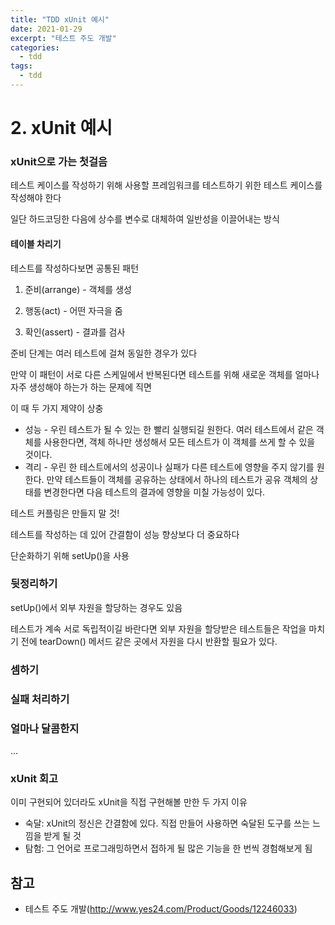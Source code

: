 ```yaml
---
title: "TDD xUnit 예시"
date: 2021-01-29
excerpt: "테스트 주도 개발"
categories:
  - tdd
tags:
  - tdd
---
```


# 2. xUnit 예시

### xUnit으로 가는 첫걸음

테스트 케이스를 작성하기 위해 사용할 프레임워크를 테스트하기 위한 테스트 케이스를 작성해야 한다



일단 하드코딩한 다음에 상수를 변수로 대체하여 일반성을 이끌어내는 방식

#### 테이블 차리기

테스트를 작성하다보면 공통된 패턴

1. 준비(arrange) - 객체를 생성

2. 행동(act) - 어떤 자극을 줌
3. 확인(assert) - 결과를 검사

준비 단계는 여러 테스트에 걸쳐 동일한 경우가 있다

만약 이 패턴이 서로 다른 스케일에서 반복된다면 테스트를 위해 새로운 객체를 얼마나 자주 생성해야 하는가 하는 문제에 직면

이 때 두 가지 제약이 상충

- 성능 - 우린 테스트가 될 수 있는 한 빨리 실행되길 원한다. 여러 테스트에서 같은 객체를 사용한다면, 객체 하나만 생성해서 모든 테스트가 이 객체를 쓰게 할 수 있을 것이다.
- 격리 - 우린 한 테스트에서의 성공이나 실패가 다른 테스트에 영향을 주지 않기를 원한다. 만약 테스트들이 객체를 공유하는 상태에서 하나의 테스트가 공유 객체의 상태를 변경한다면 다음 테스트의 결과에 영향을 미칠 가능성이 있다.

테스트 커플링은 만들지 말 것!



테스트를 작성하는 데 있어 간결함이 성능 향상보다 더 중요하다

단순화하기 위해 setUp()을 사용

### 뒷정리하기

setUp()에서 외부 자원을 할당하는 경우도 있음

테스트가 계속 서로 독립적이길 바란다면 외부 자원을 할당받은 테스트들은 작업을 마치기 전에 tearDown() 메서드 같은 곳에서 자원을 다시 반환할 필요가 있다.

### 셈하기

### 실패 처리하기

### 얼마나 달콤한지

...



### xUnit 회고

이미 구현되어 있더라도 xUnit을 직접 구현해볼 만한 두 가지 이유

- 숙달: xUnit의 정신은 간결함에 있다. 직접 만들어 사용하면 숙달된 도구를 쓰는 느낌을 받게 될 것
- 탐험: 그 언어로 프로그래밍하면서 접하게 될 많은 기능을 한 번씩 경험해보게 됨


## 참고

- 테스트 주도 개발(http://www.yes24.com/Product/Goods/12246033)

